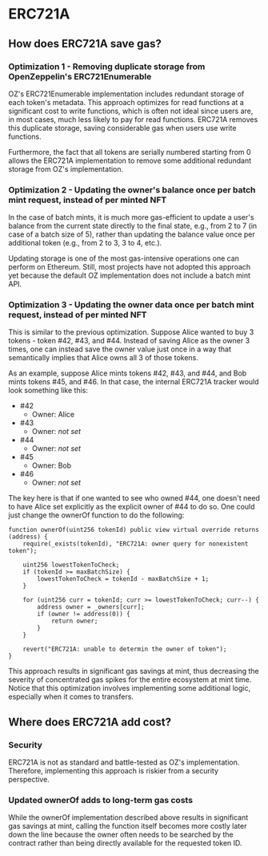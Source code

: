 # ERC721A

## How does ERC721A save gas?

### Optimization 1 - Removing duplicate storage from OpenZeppelin's ERC721Enumerable

OZ's ERC721Enumerable implementation includes redundant storage of each token's metadata. This approach optimizes for read functions at a significant cost to write functions, which is often not ideal since users are, in most cases, much less likely to pay for read functions. ERC721A removes this duplicate storage, saving considerable gas when users use write functions.

Furthermore, the fact that all tokens are serially numbered starting from 0 allows the ERC721A implementation to remove some additional redundant storage from OZ's implementation.

### Optimization 2 - Updating the owner's balance once per batch mint request, instead of per minted NFT

In the case of batch mints, it is much more gas-efficient to update a user's balance from the current state directly to the final state, e.g., from 2 to 7 (in case of a batch size of 5), rather than updating the balance value once per additional token (e.g., from 2 to 3, 3 to 4, etc.).

Updating storage is one of the most gas-intensive operations one can perform on Ethereum. Still, most projects have not adopted this approach yet because the default OZ implementation does not include a batch mint API. 

### Optimization 3 - Updating the owner data once per batch mint request, instead of per minted NFT

This is similar to the previous optimization. Suppose Alice wanted to buy 3 tokens - token #42, #43, and #44. Instead of saving Alice as the owner 3 times, one can instead save the owner value just once in a way that semantically implies that Alice owns all 3 of those tokens.

As an example, suppose Alice mints tokens #42, #43, and #44, and Bob mints tokens #45, and #46. In that case, the internal ERC721A tracker would look something like this:

- #42
  - Owner: Alice
- #43
  - Owner: _not set_
- #44
  - Owner: _not set_
- #45
  - Owner: Bob
- #46
  - Owner: _not set_

The key here is that if one wanted to see who owned #44, one doesn't need to have Alice set explicitly as the explicit owner of #44 to do so. One could just change the ownerOf function to do the following:

```solidity
function ownerOf(uint256 tokenId) public view virtual override returns (address) {
    require(_exists(tokenId), "ERC721A: owner query for nonexistent token");

    uint256 lowestTokenToCheck;
    if (tokenId >= maxBatchSize) {
        lowestTokenToCheck = tokenId - maxBatchSize + 1;
    }

    for (uint256 curr = tokenId; curr >= lowestTokenToCheck; curr--) {
        address owner = _owners[curr];
        if (owner != address(0)) {
            return owner;
        }
    }

    revert("ERC721A: unable to determin the owner of token");
}
```

This approach results in significant gas savings at mint, thus decreasing the severity of concentrated gas spikes for the entire ecosystem at mint time. Notice that this optimization involves implementing some additional logic, especially when it comes to transfers.

## Where does ERC721A add cost?

### Security
ERC721A is not as standard and battle-tested as OZ's implementation. Therefore, implementing this approach is riskier from a security perspective.

### Updated ownerOf adds to long-term gas costs
While the ownerOf implementation described above results in significant gas savings at mint, calling the function itself becomes more costly later down the line because the owner often needs to be searched by the contract rather than being directly available for the requested token ID.

